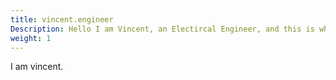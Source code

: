 ```yaml
---
title: vincent.engineer
Description: Hello I am Vincent, an Electircal Engineer, and this is where my projects live.
weight: 1
---
```

I am vincent.
